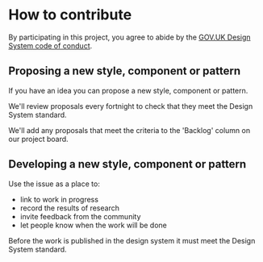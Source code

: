 # How to contribute

By participating in this project, you agree to abide by the [GOV.UK Design System code of conduct](CODE_OF_CONDUCT.md).

## Proposing a new style, component or pattern

If you have an idea you can propose a new style, component or pattern.

We'll review proposals every fortnight to check that they meet the Design System standard.

We'll add any proposals that meet the criteria to the 'Backlog' column on our project board.

## Developing a new style, component or pattern

Use the issue as a place to:

- link to work in progress
- record the results of research
- invite feedback from the community
- let people know when the work will be done

Before the work is published in the design system it must meet the Design System standard.
